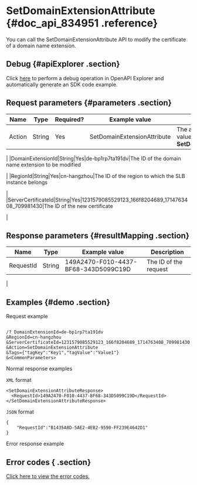 # SetDomainExtensionAttribute {#doc_api_834951 .reference}

You can call the SetDomainExtensionAttribute API to modify the certificate of a domain name extension.

## Debug {#apiExplorer .section}

Click [here](https://api.aliyun.com/#product=Slb&api=SetDomainExtensionAttribute) to perform a debug operation in OpenAPI Explorer and automatically generate an SDK code example.

## Request parameters {#parameters .section}

|Name|Type|Required?|Example value|Description|
|----|----|---------|-------------|-----------|
|Action|String|Yes|SetDomainExtensionAttribute|The action to perform. Valid value: **SetDomainExtensionAttribute**

 |
|DomainExtensionId|String|Yes|de-bp1rp7ta191dv|The ID of the domain name extension to be modified

 |
|RegionId|String|Yes|cn-hangzhou|The ID of the region to which the SLB instance belongs

 |
|ServerCertificateId|String|Yes|1231579085529123\_166f8204689\_1714763408\_709981430|The ID of the new certificate

 |

## Response parameters {#resultMapping .section}

|Name|Type|Example value|Description|
|----|----|-------------|-----------|
|RequestId|String|149A2470-F010-4437-BF68-343D5099C19D|The ID of the request

 |

## Examples {#demo .section}

Request example

``` {#request_demo}

/? DomainExtensionId=de-bp1rp7ta191dv
&RegionId=cn-hangzhou
&ServerCertificateId=1231579085529123_166f8204689_1714763408_709981430
&Action=SetDomainExtensionAttribute
&Tags={"tagKey":"Key1","tagValue":"Value1"}
&<CommonParameters>

```

Normal response examples

`XML` format

``` {#xml_return_success_demo}
<SetDomainExtensionAttributeResponse>
  <RequestId>149A2470-F010-4437-BF68-343D5099C19D</RequestId>
</SetDomainExtensionAttributeResponse>

```

`JSON` format

``` {#json_return_success_demo}
{
	"RequestId":"B1435A8D-5AE2-4EB2-9590-FF239E4642D1"
}
```

Error response example

## Error codes { .section}

[Click here to view the error codes.](https://error-center.aliyun.com/status/product/Slb)


